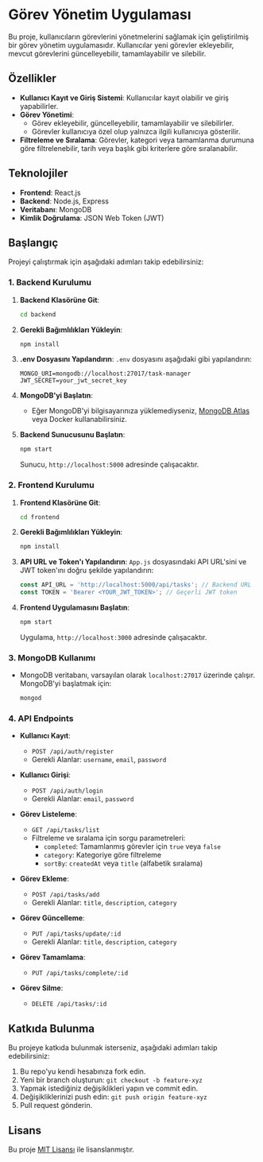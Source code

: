 
# Görev Yönetim Uygulaması

Bu proje, kullanıcıların görevlerini yönetmelerini sağlamak için geliştirilmiş bir görev yönetim uygulamasıdır. Kullanıcılar yeni görevler ekleyebilir, mevcut görevlerini güncelleyebilir, tamamlayabilir ve silebilir.

## Özellikler
- **Kullanıcı Kayıt ve Giriş Sistemi**: Kullanıcılar kayıt olabilir ve giriş yapabilirler.
- **Görev Yönetimi**:
  - Görev ekleyebilir, güncelleyebilir, tamamlayabilir ve silebilirler.
  - Görevler kullanıcıya özel olup yalnızca ilgili kullanıcıya gösterilir.
- **Filtreleme ve Sıralama**: Görevler, kategori veya tamamlanma durumuna göre filtrelenebilir, tarih veya başlık gibi kriterlere göre sıralanabilir.

## Teknolojiler
- **Frontend**: React.js
- **Backend**: Node.js, Express
- **Veritabanı**: MongoDB
- **Kimlik Doğrulama**: JSON Web Token (JWT)

## Başlangıç

Projeyi çalıştırmak için aşağıdaki adımları takip edebilirsiniz:

### 1. Backend Kurulumu

1. **Backend Klasörüne Git**:
   ```bash
   cd backend
   ```

2. **Gerekli Bağımlılıkları Yükleyin**:
   ```bash
   npm install
   ```

3. **.env Dosyasını Yapılandırın**:
   `.env` dosyasını aşağıdaki gibi yapılandırın:
   ```plaintext
   MONGO_URI=mongodb://localhost:27017/task-manager
   JWT_SECRET=your_jwt_secret_key
   ```

4. **MongoDB'yi Başlatın**:
   - Eğer MongoDB'yi bilgisayarınıza yüklemediyseniz, [MongoDB Atlas](https://www.mongodb.com/cloud/atlas) veya Docker kullanabilirsiniz.

5. **Backend Sunucusunu Başlatın**:
   ```bash
   npm start
   ```

   Sunucu, `http://localhost:5000` adresinde çalışacaktır.

### 2. Frontend Kurulumu

1. **Frontend Klasörüne Git**:
   ```bash
   cd frontend
   ```

2. **Gerekli Bağımlılıkları Yükleyin**:
   ```bash
   npm install
   ```

3. **API URL ve Token'ı Yapılandırın**:
   `App.js` dosyasındaki API URL'sini ve JWT token'ını doğru şekilde yapılandırın:
   ```javascript
   const API_URL = 'http://localhost:5000/api/tasks'; // Backend URL
   const TOKEN = 'Bearer <YOUR_JWT_TOKEN>'; // Geçerli JWT token
   ```

4. **Frontend Uygulamasını Başlatın**:
   ```bash
   npm start
   ```

   Uygulama, `http://localhost:3000` adresinde çalışacaktır.

### 3. MongoDB Kullanımı
- MongoDB veritabanı, varsayılan olarak `localhost:27017` üzerinde çalışır. MongoDB'yi başlatmak için:
  ```bash
  mongod
  ```

### 4. API Endpoints

- **Kullanıcı Kayıt**:
  - `POST /api/auth/register`
  - Gerekli Alanlar: `username`, `email`, `password`
  
- **Kullanıcı Girişi**:
  - `POST /api/auth/login`
  - Gerekli Alanlar: `email`, `password`

- **Görev Listeleme**:
  - `GET /api/tasks/list`
  - Filtreleme ve sıralama için sorgu parametreleri:
    - `completed`: Tamamlanmış görevler için `true` veya `false`
    - `category`: Kategoriye göre filtreleme
    - `sortBy`: `createdAt` veya `title` (alfabetik sıralama)

- **Görev Ekleme**:
  - `POST /api/tasks/add`
  - Gerekli Alanlar: `title`, `description`, `category`

- **Görev Güncelleme**:
  - `PUT /api/tasks/update/:id`
  - Gerekli Alanlar: `title`, `description`, `category`

- **Görev Tamamlama**:
  - `PUT /api/tasks/complete/:id`

- **Görev Silme**:
  - `DELETE /api/tasks/:id`

## Katkıda Bulunma

Bu projeye katkıda bulunmak isterseniz, aşağıdaki adımları takip edebilirsiniz:

1. Bu repo'yu kendi hesabınıza fork edin.
2. Yeni bir branch oluşturun: `git checkout -b feature-xyz`
3. Yapmak istediğiniz değişiklikleri yapın ve commit edin.
4. Değişikliklerinizi push edin: `git push origin feature-xyz`
5. Pull request gönderin.

## Lisans

Bu proje [MIT Lisansı](https://opensource.org/licenses/MIT) ile lisanslanmıştır.
